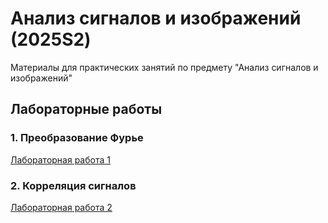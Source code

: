 # Анализ сигналов и изображений (2025S2)

Материалы для практических занятий по предмету "Анализ сигналов и изображений"

## Лабораторные работы

### 1. Преобразование Фурье

[Лабораторная работа 1](labs/lab1/README.md)

### 2. Корреляция сигналов

[Лабораторная работа 2](labs/lab2/README.md)
